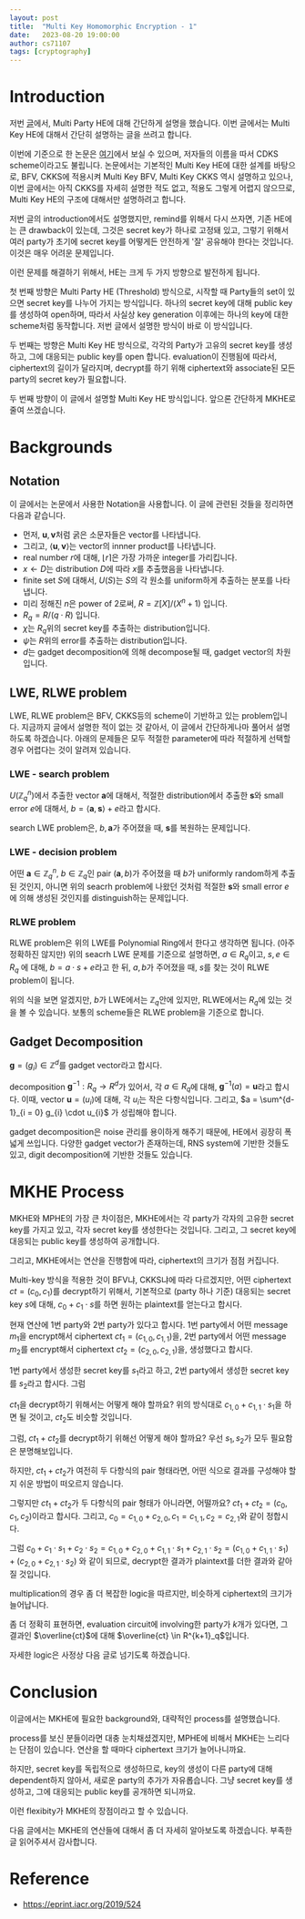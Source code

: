 ```yaml
---
layout: post
title:  "Multi Key Homomorphic Encryption - 1"
date:   2023-08-20 19:00:00
author: cs71107
tags: [cryptography]
---
```


# Introduction

저번 [글](https://infossm.github.io/blog/2023/07/23/MPHE/)에서, Multi Party HE에 대해 간단하게 설명을 했습니다. 이번 글에서는 Multi Key HE에 대해서 간단히 설명하는 글을 쓰려고 합니다.

이번에 기준으로 한 논문은 [여기](https://eprint.iacr.org/2019/524)에서 보실 수 있으며, 저자들의 이름을 따서 CDKS scheme이라고도 불립니다. 논문에서는 기본적인 Multi Key HE에 대한 설계를 바탕으로, BFV, CKKS에 적용시켜 Multi Key BFV, Multi Key CKKS 역시 설명하고 있으나, 이번 글에서는 아직 CKKS를 자세히 설명한 적도 없고, 적용도 그렇게 어렵지 않으므로, Multi Key HE의 구조에 대해서만 설명하려고 합니다.

저번 글의 introduction에서도 설명했지만, remind를 위해서 다시 쓰자면, 기존 HE에는 큰 drawback이 있는데, 그것은 secret key가 하나로 고정돼 있고, 그렇기 위해서 여러 party가 초기에 secret key를 어떻게든 안전하게 '잘' 공유해야 한다는 것입니다. 이것은 매우 어려운 문제입니다.

이런 문제를 해결하기 위해서, HE는 크게 두 가지 방향으로 발전하게 됩니다.

첫 번째 방향은 Multi Party HE (Threshold) 방식으로, 시작할 때 Party들의 set이 있으면 secret key를 나누어 가지는 방식입니다. 하나의 secret key에 대해 public key를 생성하여 open하며, 따라서 사실상 key generation 이후에는 하나의 key에 대한 scheme처럼 동작합니다. 저번 글에서 설명한 방식이 바로 이 방식입니다.

두 번째는 방향은 Multi Key HE 방식으로, 각각의 Party가 고유의 secret key를 생성하고, 그에 대응되는 public key를 open 합니다. evaluation이 진행됨에 따라서, ciphertext의 길이가 달라지며, decrypt를 하기 위해 ciphertext와 associate된 모든 party의 secret key가 필요합니다.

두 번째 방향이 이 글에서 설명할 Multi Key HE 방식입니다. 앞으론 간단하게 MKHE로 줄여 쓰겠습니다.


# Backgrounds

## Notation

이 글에서는 논문에서 사용한 Notation을 사용합니다. 이 글에 관련된 것들을 정리하면 다음과 같습니다.

- 먼저, $\textbf{u}, \textbf{v}$처럼 굵은 소문자들은 vector를 나타냅니다.
- 그리고, $\langle \textbf{u} , \textbf{v} \rangle$는 vector의 innner product를 나타냅니다.
- real number $r$에 대해, $\lfloor r \rceil$은 가장 가까운 integer를 가리킵니다.
- $x \leftarrow D$는 distribution $D$에 따라 $x$를 추출했음을 나타냅니다.
- finite set $S$에 대해서, $U(S)$는 $S$의 각 원소를 uniform하게 추출하는 분포를 나타냅니다.
- 미리 정해진 $n$은 power of 2로써, $R = \mathbb{Z} [ X ] / (X^{n} + 1)$ 입니다.
- $R_q = R / (q \cdot R)$ 입니다.
- $\chi$는 $R_q$위의 secret key를 추출하는 distribution입니다.
- $\psi$는 $R$위의 error를 추출하는 distribution입니다.
- $d$는 gadget decomposition에 의해 decompose될 때, gadget vector의 차원입니다.

## LWE, RLWE problem

LWE, RLWE problem은 BFV, CKKS등의 scheme이 기반하고 있는 problem입니다. 지금까지 글에서 설명한 적이 없는 것 같아서, 이 글에서 간단하게나마 풀어서 설명하도록 하겠습니다. 아래의 문제들은 모두 적절한 parameter에 따라 적절하게 선택할 경우 어렵다는 것이 알려져 있습니다.

### LWE - search problem

$U( \mathbb{Z}^{n}_q )$에서 추출한 vector $\textbf{a}$에 대해서, 적절한 distribution에서 추출한 $\textbf{s}$와 small error $e$에 대해서, $b = \langle \textbf{a} , \textbf{s} \rangle + e$라고 합시다.

search LWE problem은, $b, \textbf{a}$가 주어졌을 때, $\textbf{s}$를 복원하는 문제입니다.

### LWE - decision problem

어떤 $\textbf{a} \in \mathbb{Z}^{n}_q$, $b \in \mathbb{Z}_q$인 pair $(\textbf{a}, b)$가 주어졌을 때 $b$가 uniformly random하게 추출된 것인지, 아니면 위의 seacrh problem에 나왔던 것처럼 적절한 $\textbf{s}$와 small error $e$에 의해 생성된 것인지를 distinguish하는 문제입니다.

### RLWE problem

RLWE problem은 위의 LWE를 Polynomial Ring에서 한다고 생각하면 됩니다. (아주 정확하진 않지만) 위의 seacrh LWE 문제를 기준으로 설명하면, $a \in R_q$이고, $s , e \in R_q$ 에 대해, $b = a \cdot s + e$라고 한 뒤, $a, b$가 주어졌을 때, $s$를 찾는 것이 RLWE problem이 됩니다.

위의 식을 보면 알겠지만, $b$가 LWE에서는 $\mathbb{Z}_q$안에 있지만, RLWE에서는 $R_q$에 있는 것을 볼 수 있습니다. 보통의 scheme들은 RLWE problem을 기준으로 합니다.

## Gadget Decomposition

$\textbf{g} = (g_{i}) \in \mathbb{Z}^d$를 gadget vector라고 합시다.

decomposition $\textbf{g}^{-1} : R_{q} \rightarrow R^{d}$가 있어서, 각 $a \in R_q$에 대해, $\textbf{g}^{-1}(a) = \textbf{u}$라고 합시다. 이때, vector $\textbf{u} = (u_{i})$에 대해, 각 $u_i$는 작은 다항식입니다. 그리고, $a = \sum^{d-1}_{i = 0} g_{i} \cdot u_{i}$ 가 성립해야 합니다.

gadget decomposition은 noise 관리를 용이하게 해주기 때문에, HE에서 굉장히 폭넓게 쓰입니다. 다양한 gadget vector가 존재하는데, RNS system에 기반한 것들도 있고, digit decomposition에 기반한 것들도 있습니다.

# MKHE Process

MKHE와 MPHE의 가장 큰 차이점은, MKHE에서는 각 party가 각자의 고유한 secret key를 가지고 있고, 각자 secret key를 생성한다는 것입니다. 그리고, 그 secret key에 대응되는 public key를 생성하여 공개합니다.

그리고, MKHE에서는 연산을 진행함에 따라, ciphertext의 크기가 점점 커집니다.

Multi-key 방식을 적용한 것이 BFV냐, CKKS냐에 따라 다르겠지만, 어떤 ciphertext $ct = (c_{0}, c_{1})$를 decrypt하기 위해서, 기본적으로 (party 하나 기준) 대응되는 secret key $s$에 대해, $c_{0} + c_{1} \cdot s$를 하면 원하는 plaintext를 얻는다고 합시다.

현재 연산에 1번 party와 2번 party가 있다고 합시다. 1번 party에서 어떤 message $m_{1}$을 encrypt해서 ciphertext $ct_1 = (c_{1,0}, c_{1,1})$을, 2번 party에서 어떤 message $m_{2}$를 encrypt해서 ciphertext $ct_2 = (c_{2,0}, c_{2,1})$을, 생성했다고 합시다.

1번 party에서 생성한 secret key를 $s_{1}$라고 하고, 2번 party에서 생성한 secret key를 $s_{2}$라고 합시다. 그럼 

$ct_1$을 decrypt하기 위해서는 어떻게 해야 할까요? 위의 방식대로 $c_{1,0} + c_{1,1} \cdot s_{1}$을 하면 될 것이고, $ct_2$도 비슷할 것입니다.

그럼, $ct_1 + ct_2$를 decrypt하기 위해선 어떻게 해야 할까요? 우선 $s_1, s_2$가 모두 필요함은 분명해보입니다.

하지만, $ct_1 + ct_2$가 여전히 두 다항식의 pair 형태라면, 어떤 식으로 결과를 구성해야 할지 쉬운 방법이 떠오르지 않습니다.

그렇지만 $ct_1 + ct_2$가 두 다항식의 pair 형태가 아니라면, 어떨까요? $ct_1 + ct_2 = (c_0, c_1, c_2)$이라고 합시다. 그리고, $c_0 = c_{1,0} + c_{2,0}, c_1 = c_{1,1}, c_2 = c_{2,1}$와 같이 정합시다.

그럼 $c_0 + c_1 \cdot s_1 + c_2 \cdot s_2 = c_{1,0} + c_{2,0} + c_{1,1} \cdot s_1 + c_{2,1} \cdot s_2 = (c_{1,0} + c_{1,1} \cdot s_{1}) + (c_{2,0} + c_{2,1} \cdot s_{2})$ 와 같이 되므로, decrypt한 결과가 plaintext를 더한 결과와 같아질 것입니다.

multiplication의 경우 좀 더 복잡한 logic을 따르지만, 비슷하게 ciphertext의 크기가 늘어납니다.

좀 더 정확히 표현하면, evaluation circuit에 involving한 party가 $k$개가 있다면, 그 결과인 $\overline{ct}$에 대해 $\overline{ct} \in R^{k+1}_q$입니다.

자세한 logic은 사정상 다음 글로 넘기도록 하겠습니다.

# Conclusion

이글에서는 MKHE에 필요한 background와, 대략적인 process를 설명했습니다.

process를 보신 분들이라면 대충 눈치채셨겠지만, MPHE에 비해서 MKHE는 느리다는 단점이 있습니다. 연산을 할 때마다 ciphertext 크기가 늘어나니까요.

하지만, secret key를 독립적으로 생성하므로, key의 생성이 다른 party에 대해 dependent하지 않아서, 새로운 party의 추가가 자유롭습니다. 그냥 secret key를 생성하고, 그에 대응되는 public key를 공개하면 되니까요.

이런 flexibity가 MKHE의 장점이라고 할 수 있습니다.

다음 글에서는 MKHE의 연산들에 대해서 좀 더 자세히 알아보도록 하겠습니다. 부족한 글 읽어주셔서 감사합니다.

# Reference

- https://eprint.iacr.org/2019/524
